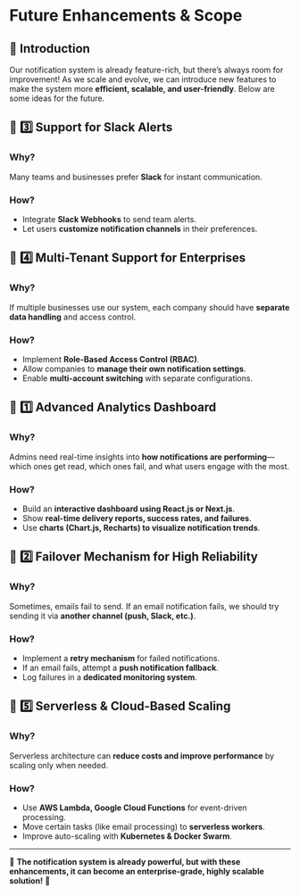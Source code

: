 # Future Enhancements & Scope

## 🚀 Introduction

Our notification system is already feature-rich, but there’s always room for improvement! As we scale and evolve, we can introduce new features to make the system more **efficient, scalable, and user-friendly**. Below are some ideas for the future.

## 📌 3️⃣ Support for Slack Alerts

### **Why?**

Many teams and businesses prefer **Slack** for instant communication.

### **How?**

- Integrate **Slack Webhooks** to send team alerts.
- Let users **customize notification channels** in their preferences.

## 📌 4️⃣ Multi-Tenant Support for Enterprises

### **Why?**

If multiple businesses use our system, each company should have **separate data handling** and access control.

### **How?**

- Implement **Role-Based Access Control (RBAC)**.
- Allow companies to **manage their own notification settings**.
- Enable **multi-account switching** with separate configurations.

## 📌 1️⃣ Advanced Analytics Dashboard

### **Why?**

Admins need real-time insights into **how notifications are performing**—which ones get read, which ones fail, and what users engage with the most.

### **How?**

- Build an **interactive dashboard using React.js or Next.js**.
- Show **real-time delivery reports, success rates, and failures**.
- Use **charts (Chart.js, Recharts) to visualize notification trends**.

## 📌 2️⃣ Failover Mechanism for High Reliability

### **Why?**

Sometimes, emails fail to send. If an email notification fails, we should try sending it via **another channel (push, Slack, etc.)**.

### **How?**

- Implement a **retry mechanism** for failed notifications.
- If an email fails, attempt a **push notification fallback**.
- Log failures in a **dedicated monitoring system**.

## 📌 5️⃣ Serverless & Cloud-Based Scaling

### **Why?**

Serverless architecture can **reduce costs and improve performance** by scaling only when needed.

### **How?**

- Use **AWS Lambda, Google Cloud Functions** for event-driven processing.
- Move certain tasks (like email processing) to **serverless workers**.
- Improve auto-scaling with **Kubernetes & Docker Swarm**.

---

🎯 **The notification system is already powerful, but with these enhancements, it can become an enterprise-grade, highly scalable solution!** 🚀
